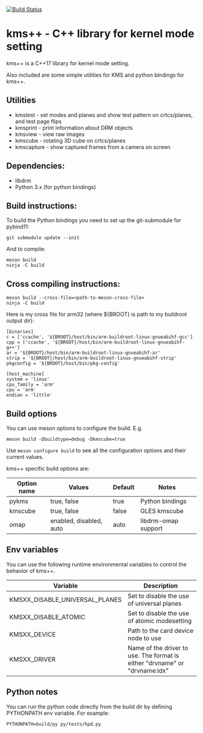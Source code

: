 [![Build Status](https://travis-ci.org/tomba/kmsxx.svg?branch=master)](https://travis-ci.org/tomba/kmsxx)

# kms++ - C++ library for kernel mode setting

kms++ is a C++17 library for kernel mode setting.

Also included are some simple utilities for KMS and python bindings for kms++.

## Utilities

- kmstest - set modes and planes and show test pattern on crtcs/planes, and test page flips
- kmsprint - print information about DRM objects
- kmsview - view raw images
- kmscube - rotating 3D cube on crtcs/planes
- kmscapture - show captured frames from a camera on screen

## Dependencies:

- libdrm
- Python 3.x (for python bindings)

## Build instructions:

To build the Python bindings you need to set up the git-submodule for pybind11:

```
git submodule update --init
```

And to compile:

```
meson build
ninja -C build
```

## Cross compiling instructions:

```
meson build --cross-file=<path-to-meson-cross-file>
ninja -C build
```

Here is my cross file for arm32 (where ${BROOT} is path to my buildroot output dir):

```
[binaries]
c = ['ccache', '${BROOT}/host/bin/arm-buildroot-linux-gnueabihf-gcc']
cpp = ['ccache', '${BROOT}/host/bin/arm-buildroot-linux-gnueabihf-g++']
ar = '${BROOT}/host/bin/arm-buildroot-linux-gnueabihf-ar'
strip = '${BROOT}/host/bin/arm-buildroot-linux-gnueabihf-strip'
pkgconfig = '${BROOT}/host/bin/pkg-config'

[host_machine]
system = 'linux'
cpu_family = 'arm'
cpu = 'arm'
endian = 'little'
```

## Build options

You can use meson options to configure the build. E.g.

```
meson build -Dbuildtype=debug -Dkmscube=true
```

Use `meson configure build` to see all the configuration options and their current values.

kms++ specific build options are:

Option name      | Values                  | Default         | Notes
---------------- | -------------           | --------------- | --------
pykms            | true, false             | true            | Python bindings
kmscube          | true, false             | false           | GLES kmscube
omap             | enabled, disabled, auto | auto            | libdrm-omap support

## Env variables

You can use the following runtime environmental variables to control the behavior of kms++.

Variable                          | Description
--------------------------------- | -------------
KMSXX_DISABLE_UNIVERSAL_PLANES    | Set to disable the use of universal planes
KMSXX_DISABLE_ATOMIC              | Set to disable the use of atomic modesetting
KMSXX_DEVICE                      | Path to the card device node to use
KMSXX_DRIVER                      | Name of the driver to use. The format is either "drvname" or "drvname:idx"

## Python notes

You can run the python code directly from the build dir by defining PYTHONPATH env variable. For example:

```
PYTHONPATH=build/py py/tests/hpd.py
```
